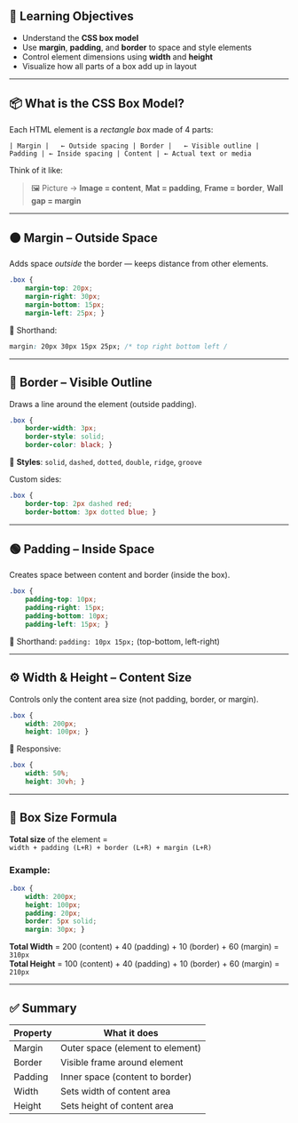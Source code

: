 ## 🎯 Learning Objectives

- Understand the **CSS box model**
- Use **margin**, **padding**, and **border** to space and style elements
- Control element dimensions using **width** and **height**
- Visualize how all parts of a box add up in layout

---

## 📦 What is the CSS Box Model?

Each HTML element is a _rectangle box_ made of 4 parts:

`| Margin |   ← Outside spacing | Border |   ← Visible outline | Padding | ← Inside spacing | Content | ← Actual text or media`

Think of it like:

> 🖼️ Picture → **Image = content**, **Mat = padding**, **Frame = border**, **Wall gap = margin**

---

## 🟠 **Margin** – Outside Space

Adds space _outside_ the border — keeps distance from other elements.

```css
.box {   
	margin-top: 20px;   
	margin-right: 30px;   
	margin-bottom: 15px;   
	margin-left: 25px; }
```
🔹 Shorthand:
```css
margin: 20px 30px 15px 25px; /* top right bottom left /
```

---

## 🔵 **Border** – Visible Outline

Draws a line around the element (outside padding).

```css
.box {   
	border-width: 3px;  
	border-style: solid;   
	border-color: black; }
```

🎨 **Styles**: `solid`, `dashed`, `dotted`, `double`, `ridge`, `groove`

Custom sides:

```css
.box {   
	border-top: 2px dashed red;   
	border-bottom: 3px dotted blue; }
```

---

## 🟢 **Padding** – Inside Space

Creates space between content and border (inside the box).

```css
.box {   
	padding-top: 10px;   
	padding-right: 15px;   
	padding-bottom: 10px;   
	padding-left: 15px; }
```

🔹 Shorthand: `padding: 10px 15px;` (top-bottom, left-right)

---

## ⚙️ **Width & Height** – Content Size

Controls only the content area size (not padding, border, or margin).

```css
.box {   
	width: 200px;   
	height: 100px; }
```

📱 Responsive:

```css
.box {   
	width: 50%;   
	height: 30vh; }

```
---

## 📐 Box Size Formula

**Total size** of the element =  
`width + padding (L+R) + border (L+R) + margin (L+R)`

### Example:

```css
.box {   
	width: 200px;   
	height: 100px;   
	padding: 20px;   
	border: 5px solid;   
	margin: 30px; }
```

**Total Width** = 200 (content) + 40 (padding) + 10 (border) + 60 (margin) = `310px`  
**Total Height** = 100 (content) + 40 (padding) + 10 (border) + 60 (margin) = `210px`

---

## ✅ Summary

|Property|What it does|
|---|---|
|Margin|Outer space (element to element)|
|Border|Visible frame around element|
|Padding|Inner space (content to border)|
|Width|Sets width of content area|
|Height|Sets height of content area|
